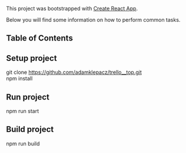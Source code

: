 This project was bootstrapped with [Create React App](https://github.com/facebookincubator/create-react-app).

Below you will find some information on how to perform common tasks.<br>

## Table of Contents

## Setup project
git clone https://github.com/adamklepacz/trello__top.git<br>
npm install

## Run project
npm run start <br>

## Build project 
npm run build <br>
